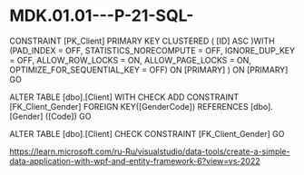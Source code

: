 # MDK.01.01---P-21-SQL-
CONSTRAINT [PK_Client] PRIMARY KEY CLUSTERED 
(
	[ID] ASC
)WITH (PAD_INDEX = OFF, STATISTICS_NORECOMPUTE = OFF, IGNORE_DUP_KEY = OFF, ALLOW_ROW_LOCKS = ON, ALLOW_PAGE_LOCKS = ON, OPTIMIZE_FOR_SEQUENTIAL_KEY = OFF) ON [PRIMARY]
) ON [PRIMARY]
GO

ALTER TABLE [dbo].[Client]  WITH CHECK ADD  CONSTRAINT [FK_Client_Gender] FOREIGN KEY([GenderCode])
REFERENCES [dbo].[Gender] ([Code])
GO

ALTER TABLE [dbo].[Client] CHECK CONSTRAINT [FK_Client_Gender]
GO


https://learn.microsoft.com/ru-Ru/visualstudio/data-tools/create-a-simple-data-application-with-wpf-and-entity-framework-6?view=vs-2022
